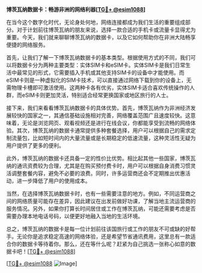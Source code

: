 **博茨瓦纳数据卡：畅游非洲的网络利器[[TG💪+ @esim1088](https://t.me/s/esim1088)]**

在当今这个数字化时代，无论身处何地，网络连接都成为我们生活的重要组成部分。对于计划前往博茨瓦纳的朋友来说，选择一款合适的手机卡或流量卡显得尤为重要。今天，我们就来聊聊博茨瓦纳的数据卡，以及它如何帮助你在非洲大陆畅享便捷的网络服务。

首先，让我们了解一下博茨瓦纳数据卡的基本类型。根据使用方式的不同，我们可以将数据卡分为两种主要类型：实体SIM卡和eSIM卡。实体SIM卡是我们日常生活中最常见的形式，它需要插入手机或其他支持SIM卡的设备中才能使用。而eSIM卡则是一种虚拟化的SIM卡技术，可以直接通过网络下载到你的设备上，无需物理卡槽即可激活使用。这两种卡各有优劣，实体SIM卡适合喜欢传统操作的人群，而eSIM卡则更加灵活，特别适合经常更换国家或地区旅行的人士。

接下来，我们来看看博茨瓦纳数据卡的具体优势。首先，博茨瓦纳作为非洲经济发展较快的国家之一，其通信基础设施相对完善，网络覆盖范围广且速度较快。这意味着，无论是浏览网页、观看视频还是进行在线会议，你都能享受到流畅的网络体验。其次，博茨瓦纳的数据卡通常提供多种套餐选择，用户可以根据自己的需求定制流量包，比如短时间内的大量流量或是长期稳定的低速流量，这种灵活性无疑为用户提供了更多的便利。

此外，博茨瓦纳的数据卡还具备一定的性价比优势。相比起其他一些国家，博茨瓦纳的通讯资费较为合理，尤其是在购买预付费卡时，用户可以根据自身消费习惯灵活调整套餐内容，避免不必要的浪费。同时，许多运营商还会不定期推出优惠活动，进一步降低了用户的使用成本。

当然，在选择博茨瓦纳数据卡时，也有一些需要注意的地方。例如，不同运营商之间的网络质量可能存在差异，因此建议在出发前做好功课，了解当地主流运营商的服务情况。另外，如果你打算长时间居住或工作在博茨瓦纳，可能还需要考虑是否需要办理本地电话号码，以便更好地融入当地的生活环境。

总之，博茨瓦纳的数据卡是每一位计划前往该国旅行或工作的朋友不可或缺的好帮手。无论你是追求稳定高速的网络体验，还是希望节省通讯费用，这里总有一款适合你的数据卡等待着你。那么，还在等什么呢？赶紧为自己挑选一张称心如意的数据卡吧！[[TG💪+ @esim1088](https://t.me/s/esim1088)]

[[TG💪+ @esim1088](https://t.me/s/esim1088) ![Image](https://i.postimg.cc/4NQfJmqS/Snipaste-2025-05-13-00-14-12.png)]